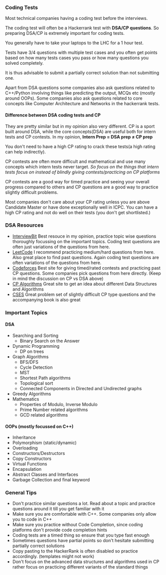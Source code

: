 ### Coding Tests

Most technical companies having a coding test before the interviews.

The coding test will often be a Hackerrank test with **DSA/CP questions**. So preparing DSA/CP is extremely important for coding tests.

You generally have to take your laptops to the LHC for a 1 hour test.

Tests have 3/4 questions with multiple test cases and you often get points based on how many tests cases you pass or how many questions you solved completely.

It is thus advisable to submit a partially correct solution than not submitting one.

Apart from DSA questions some companies also ask questions related to C++/Python involving things like predicting the output, MCQs etc (mostly around OOPs). Some companies also ask questions related to core concepts like Computer Architecture and Networks in the hackerrank tests.

#### Difference between DSA coding tests and CP

They are pretty similar but in my opinion also very different. CP is a sport built around DSA, while the core concepts(DSA) are useful both for intern tests and CP contests.
In my opinion,
**Intern Prep = DSA prep $\neq$ CP prep**

You don't need to have a high CP rating to crack these tests(a high rating can help indirectly).

CP contests are often more difficult and mathematical and use many concepts which intern tests never target.
*So focus on the things that intern tests focus on instead of blindly giving contests/practicing on CP platforms*

CP contests are a good way for timed practice and seeing your overall progress compared to others and CP questions are a good way to practice slightly difficult problems.

Most companies don't care about your CP rating unless you are above Candidate Master or have done exceptionally well in ICPC.
You can have a high CP rating and not do well on their tests (you don't get shortlisted.)

### DSA Resources

- [InterviewBit](https://www.interviewbit.com/)
    Best resouce in my opinion, practice topic wise questions thoroughly focussing on the important topics. Coding test questions are often just variations of the questions from here.
- [LeetCode](https://leetcode.com/)
    I recommend practicing medium/hard questions from here.
    Also great place to find past questions. Again coding test questions are often variations of the questions from here.
- [Codeforces](https://codeforces.com/)
    Best site for giving timed/rated contests and practicing past CP questions. Some companies pick questions from here directly. (Keep in mind the discussion on CP vs DSA above)
- [CP Algorithms](https://cp-algorithms.com/)
    Great site to get an idea about different Data Structures and Algorithms
- [CSES](https://cses.fi/problemset/)
    Great problem set of slightly difficult CP type questions and the accompanying book is also great


### Important Topics

#### DSA

- Searching and Sorting
    - Binary Search on the Answer
- Dynamic Programming
    - DP on trees
- Graph Algorithms
    - BFS/DFS
    - Cycle Detection
    - MST
    - Shortest Path algorithms
    - Topological sort
    - Connected Components in Directed and Undirected graphs
- Greedy Algorithms
- Mathematics
    - Properties of Modulo, Inverse Modulo
    - Prime Number related algorithms
    - GCD related algorithms

#### OOPs (mostly focussed on C++)

- Inheritance
- Polymorphism (static/dynamic)
- Overloading
- Constructors/Destructors
- Copy Constructors
- Virtual Functions
- Encapsulation
- Abstract Classes and Interfaces
- Garbage Collection and final keyword

### General Tips

- Don't practice similar questions a lot. Read about a topic and practice questions around it till you get familiar with it
- Make sure you are comfortable with C++. Some companies only allow you to code in C++
- Make sure you practice without Code Completion, since coding platforms don't provide code completion hints
- Coding tests are a timed thing so ensure that you type fast enough
- Sometimes questions have partial points so don't hesitate submitting partially correct solutions
- Copy pasting to the HackerRank is often disabled so practice accordingly. (templates might not work)
- Don't focus on the advanced data structures and algorithms used in CP rather focus on practicing different variants of the standard things




